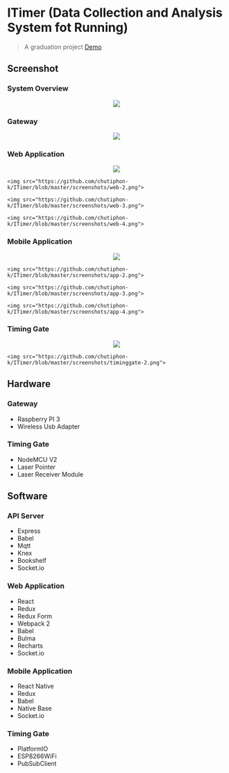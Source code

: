 # ITimer (Data Collection and Analysis System fot Running)

> A graduation project [Demo](http://chutiphon-k.info:8080)

## Screenshot

### System Overview
<p align="center">
	<img src="https://github.com/chutiphon-k/ITimer/blob/master/screenshots/overview-1.png">
</p>

### Gateway
<p align="center">
	<img src="https://github.com/chutiphon-k/ITimer/blob/master/screenshots/gateway-1.png">
</p>

### Web Application
<p align="center">
	<img src="https://github.com/chutiphon-k/ITimer/blob/master/screenshots/web-1.png">

	<img src="https://github.com/chutiphon-k/ITimer/blob/master/screenshots/web-2.png">

	<img src="https://github.com/chutiphon-k/ITimer/blob/master/screenshots/web-3.png">

	<img src="https://github.com/chutiphon-k/ITimer/blob/master/screenshots/web-4.png">
</p>

### Mobile Application
<p align="center">
	<img src="https://github.com/chutiphon-k/ITimer/blob/master/screenshots/app-1.png">

	<img src="https://github.com/chutiphon-k/ITimer/blob/master/screenshots/app-2.png">

	<img src="https://github.com/chutiphon-k/ITimer/blob/master/screenshots/app-3.png">

	<img src="https://github.com/chutiphon-k/ITimer/blob/master/screenshots/app-4.png">
</p>

### Timing Gate
<p align="center">
	<img src="https://github.com/chutiphon-k/ITimer/blob/master/screenshots/timinggate-1.png">

	<img src="https://github.com/chutiphon-k/ITimer/blob/master/screenshots/timinggate-2.png">
</p>

## Hardware

### Gateway
- Raspberry PI 3
- Wireless Usb Adapter

### Timing Gate
- NodeMCU V2
- Laser Pointer
- Laser Receiver Module

## Software

### API Server
- Express
- Babel
- Mqtt
- Knex
- Bookshelf
- Socket.io

### Web Application
- React
- Redux
- Redux Form
- Webpack 2
- Babel
- Bulma
- Recharts
- Socket.io

### Mobile Application
- React Native
- Redux
- Babel
- Native Base
- Socket.io

### Timing Gate
- PlatformIO
- ESP8266WiFi
- PubSubClient